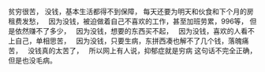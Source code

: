贫穷很苦，
没钱，基本生活都得不到保障，
每天还要为明天和伙食和下个月的房租费发愁，
&nbsp;
因为没钱，被迫做着自己不喜欢的工作，甚至加班劳累，996等，
但是依然赚不了多少，
&nbsp;
因为没钱，想要的东西买不起，
&nbsp;
因为没钱，喜欢的人看不上自己，单相思苦，
&nbsp;
因为没钱，只要生病，东拼西凑也解不了几个钱，落魄痛苦，
&nbsp;
没钱真的太苦了，
&nbsp;
所以网上有人说，抑郁症就是穷病
这句话不完全正确，但是也没毛病。